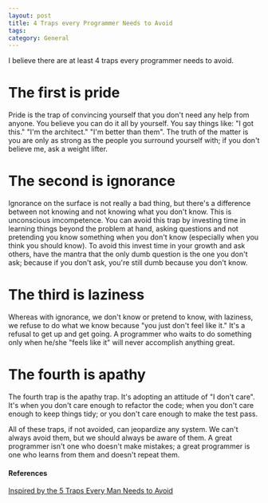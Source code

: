 ```yaml
---
layout: post
title: 4 Traps every Programmer Needs to Avoid
tags: 
category: General
---
```


I believe there are at least 4 traps every programmer needs to avoid.

# The first is pride

Pride is the trap of convincing yourself that you don't need any help from anyone. You believe you can do it all by yourself. You say things like: "I got this." "I'm the architect." "I'm better than them". The truth of the matter is you are only as strong as the people you surround yourself with; if you don't believe me, ask a weight lifter.

# The second is ignorance 

Ignorance on the surface is not really a bad thing, but there's a difference between not knowing and not knowing what you don't know. This is unconscious imcompetence. You can avoid this trap by investing time in learning things beyond the problem at hand, asking questions and not pretending you know something when you don't know (especially when you think you should know). To avoid this invest time in your growth and ask others, have the mantra that the only dumb question is the one you don't ask; because if you don't ask, you're still dumb because you don't know.

# The third is laziness

Whereas with ignorance, we don't know or pretend to know, with laziness, we refuse to do what we know because "you just don't feel like it." It's a refusal to get up and get going. A programmer who waits to do something only when he/she "feels like it" will never accomplish anything great.

# The fourth is apathy

The fourth trap is the apathy trap. It's adopting an attitude of "I don't care". It's when you don't care enough to refactor the code; when you don't care enough to keep things tidy; or you don't care enough to make the test pass.

All of these traps, if not avoided, can jeopardize any system. We can't always avoid them, but we should always be aware of them. A great programmer isn't one who doesn't make mistakes; a great programmer is one who learns from them and doesn't repeat them.

#### References

[Inspired by the 5 Traps Every Man Needs to Avoid](http://www.allprodad.com/5-traps-every-man-needs-to-avoid)  
